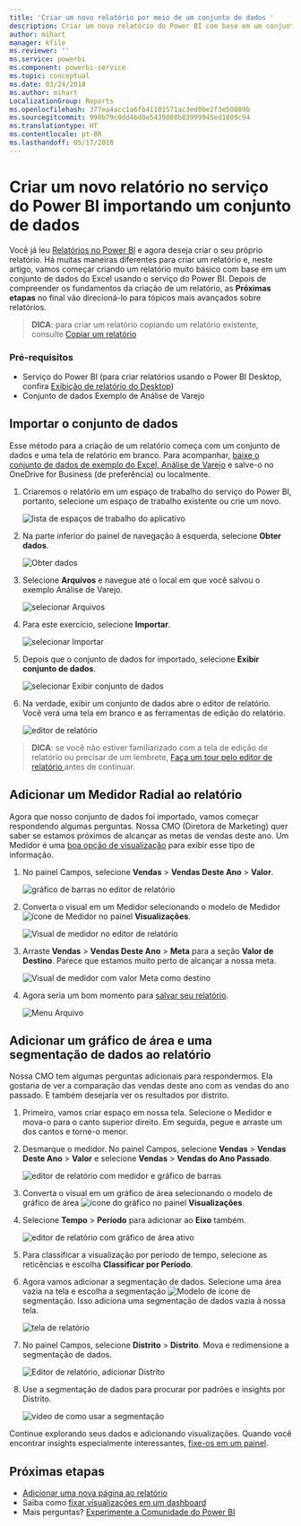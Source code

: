 ```yaml
---
title: 'Criar um novo relatório por meio de um conjunto de dados '
description: Criar um novo relatório do Power BI com base em um conjunto de dados.
author: mihart
manager: kfile
ms.reviewer: ''
ms.service: powerbi
ms.component: powerbi-service
ms.topic: conceptual
ms.date: 03/24/2018
ms.author: mihart
LocalizationGroup: Reports
ms.openlocfilehash: 377ea4acc1a6fb41101571ac3ed0be2f3e50889b
ms.sourcegitcommit: 998b79c0dd46d0e5439888b83999945ed1809c94
ms.translationtype: HT
ms.contentlocale: pt-BR
ms.lasthandoff: 05/17/2018
---
```

# <a name="create-a-new-report-in-power-bi-service-by-importing-a-dataset"></a>Criar um novo relatório no serviço do Power BI importando um conjunto de dados
Você já leu [Relatórios no Power BI](service-reports.md) e agora deseja criar o seu próprio relatório. Há muitas maneiras diferentes para criar um relatório e, neste artigo, vamos começar criando um relatório muito básico com base em um conjunto de dados do Excel usando o serviço do Power BI. Depois de compreender os fundamentos da criação de um relatório, as **Próximas etapas** no final vão direcioná-lo para tópicos mais avançados sobre relatórios.  

> **DICA**: para criar um relatório copiando um relatório existente, consulte [Copiar um relatório](power-bi-report-copy.md)
> 
### <a name="prerequisites"></a>Pré-requisitos
- Serviço do Power BI (para criar relatórios usando o Power BI Desktop, confira [Exibição de relatório do Desktop](desktop-report-view.md))  
- Conjunto de dados Exemplo de Análise de Varejo

## <a name="import-the-dataset"></a>Importar o conjunto de dados
Esse método para a criação de um relatório começa com um conjunto de dados e uma tela de relatório em branco. Para acompanhar, [baixe o conjunto de dados de exemplo do Excel, Análise de Varejo](http://go.microsoft.com/fwlink/?LinkId=529778) e salve-o no OneDrive for Business (de preferência) ou localmente.

1. Criaremos o relatório em um espaço de trabalho do serviço do Power BI, portanto, selecione um espaço de trabalho existente ou crie um novo.
   
   ![lista de espaços de trabalho do aplicativo](media/service-report-create-new/power-bi-workspaces2.png)
2. Na parte inferior do painel de navegação à esquerda, selecione **Obter dados**.
   
   ![Obter dados](media/service-report-create-new/power-bi-get-data3.png)
3. Selecione **Arquivos** e navegue até o local em que você salvou o exemplo Análise de Varejo.
   
    ![selecionar Arquivos](media/service-report-create-new/power-bi-select-files.png)
4. Para este exercício, selecione **Importar**.
   
   ![selecionar Importar](media/service-report-create-new/power-bi-import.png)
5. Depois que o conjunto de dados for importado, selecione **Exibir conjunto de dados**.
   
   ![selecionar Exibir conjunto de dados](media/service-report-create-new/power-bi-view-dataset.png)
6. Na verdade, exibir um conjunto de dados abre o editor de relatório.  Você verá uma tela em branco e as ferramentas de edição do relatório.
   
   ![editor de relatório](media/service-report-create-new/power-bi-blank-report.png)

> **DICA**: se você não estiver familiarizado com a tela de edição de relatório ou precisar de um lembrete, [Faça um tour pelo editor de relatório ](service-the-report-editor-take-a-tour.md) antes de continuar.
> 
> 

## <a name="add-a-radial-gauge-to-the-report"></a>Adicionar um Medidor Radial ao relatório
Agora que nosso conjunto de dados foi importado, vamos começar respondendo algumas perguntas.  Nossa CMO (Diretora de Marketing) quer saber se estamos próximos de alcançar as metas de vendas deste ano. Um Medidor é uma [boa opção de visualização](power-bi-report-visualizations.md) para exibir esse tipo de informação.

1. No painel Campos, selecione **Vendas** > **Vendas Deste Ano** > **Valor**.
   
    ![gráfico de barras no editor de relatório](media/service-report-create-new/power-bi-report-step1.png)
2. Converta o visual em um Medidor selecionando o modelo de Medidor ![ícone de Medidor](media/service-report-create-new/powerbi-gauge-icon.png) no painel **Visualizações**.
   
    ![Visual de medidor no editor de relatório](media/service-report-create-new/power-bi-report-step2.png)
3. Arraste **Vendas** > **Vendas Deste Ano** > **Meta** para a seção **Valor de Destino**. Parece que estamos muito perto de alcançar a nossa meta.
   
    ![Visual de medidor com valor Meta como destino](media/service-report-create-new/power-bi-report-step3.png)
4. Agora seria um bom momento para [salvar seu relatório](service-report-save.md).
   
   ![Menu Arquivo](media/service-report-create-new/powerbi-save.png)

## <a name="add-an-area-chart-and-slicer-to-the-report"></a>Adicionar um gráfico de área e uma segmentação de dados ao relatório
Nossa CMO tem algumas perguntas adicionais para respondermos. Ela gostaria de ver a comparação das vendas deste ano com as vendas do ano passado. E também desejaria ver os resultados por distrito.

1. Primeiro, vamos criar espaço em nossa tela. Selecione o Medidor e mova-o para o canto superior direito. Em seguida, pegue e arraste um dos cantos e torne-o menor.
2. Desmarque o medidor. No painel Campos, selecione **Vendas** > **Vendas Deste Ano** > **Valor** e selecione **Vendas** > **Vendas do Ano Passado**.
   
    ![editor de relatório com medidor e gráfico de barras](media/service-report-create-new/power-bi-report-step4.png)
3. Converta o visual em um gráfico de área selecionando o modelo de gráfico de área ![ícone do gráfico](media/service-report-create-new/power-bi-areachart-icon.png) no painel **Visualizações**.
4. Selecione **Tempo** > **Período** para adicionar ao **Eixo** também.
   
    ![editor de relatório com gráfico de área ativo](media/service-report-create-new/power-bi-report-step5.png)
5. Para classificar a visualização por período de tempo, selecione as reticências e escolha **Classificar por Período**.
6. Agora vamos adicionar a segmentação de dados. Selecione uma área vazia na tela e escolha a segmentação ![Modelo de ícone](media/service-report-create-new/power-bi-slicer-icon.png)    de segmentação. Isso adiciona uma segmentação de dados vazia à nossa tela.
   
    ![tela de relatório](media/service-report-create-new/power-bi-report-step6.png)    
7. No painel Campos, selecione **Distrito** > **Distrito**. Mova e redimensione a segmentação de dados.
   
    ![Editor de relatório, adicionar Distrito](media/service-report-create-new/power-bi-report-step7.png)  
8. Use a segmentação de dados para procurar por padrões e insights por Distrito.
   
   ![vídeo de como usar a segmentação](media/service-report-create-new/power-bi-slicer-video2.gif)  

Continue explorando seus dados e adicionando visualizações. Quando você encontrar insights especialmente interessantes, [fixe-os em um painel](service-dashboard-pin-tile-from-report.md).

## <a name="next-steps"></a>Próximas etapas
* [Adicionar uma nova página ao relatório](power-bi-report-add-page.md)  
* Saiba como [fixar visualizações em um dashboard](service-dashboard-pin-tile-from-report.md)   
* Mais perguntas? [Experimente a Comunidade do Power BI](http://community.powerbi.com/)

